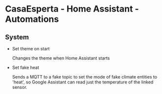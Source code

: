 # CasaEsperta - Home Assistant - Automations


## System
* Set theme on start
    
    Changes the theme when Home Assistant starts
* Set fake heat
    
    Sends a MQTT to a fake topic to set the mode of fake climate entities to 'heat', so Google Assistant can read just the temperature of the linked sensor.